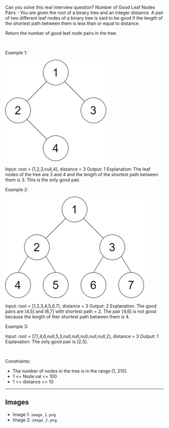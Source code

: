 Can you solve this real interview question? Number of Good Leaf Nodes Pairs - You are given the root of a binary tree and an integer distance. A pair of two different leaf nodes of a binary tree is said to be good if the length of the shortest path between them is less than or equal to distance.

Return the number of good leaf node pairs in the tree.

 

Example 1:

![Example 1](./image_1.png)


Input: root = [1,2,3,null,4], distance = 3
Output: 1
Explanation: The leaf nodes of the tree are 3 and 4 and the length of the shortest path between them is 3. This is the only good pair.


Example 2:

![Example 2](./image_2.png)


Input: root = [1,2,3,4,5,6,7], distance = 3
Output: 2
Explanation: The good pairs are [4,5] and [6,7] with shortest path = 2. The pair [4,6] is not good because the length of ther shortest path between them is 4.


Example 3:


Input: root = [7,1,4,6,null,5,3,null,null,null,null,null,2], distance = 3
Output: 1
Explanation: The only good pair is [2,5].


 

Constraints:

 * The number of nodes in the tree is in the range [1, 210].
 * 1 <= Node.val <= 100
 * 1 <= distance <= 10

---

## Images

- Image 1: `image_1.png`
- Image 2: `image_2.png`
